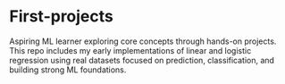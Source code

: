 # First-projects
Aspiring ML learner exploring core concepts through hands-on projects. This repo includes my early implementations of linear and logistic regression using real datasets focused on prediction, classification, and building strong ML foundations.
